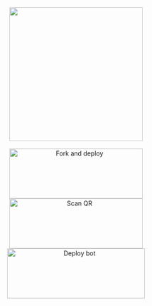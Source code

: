 <div align="center">
  <img border-radius: 15px src="https://bit.ly/3xIziTB" width="300" height="300"/>
    <div>
<br>
<a href="https://github.com/princerudh-prh/prince-rudh-md/fork"><img align="center" src="https://i.imgur.com/h3SNsnv.png" alt="Fork and deploy" height="112" width="300" /></a>
<div>
<a href="https://bit.ly/princerudh-md-qr"><img align="center" src="https://i.imgur.com/cdo0yUW.png" alt="Scan QR" height="112" width="300" /></a>
<div>
  <a href="https://gist.github.com/princerudh-prh/8ae1961d57d3b67f3070256e0d85c6bf" target="blank"><img align="center" src="https://i.imgur.com/gqrPrrf.png" alt="Deploy bot" height="112" width="310" /></a>
  <div>
<br>
